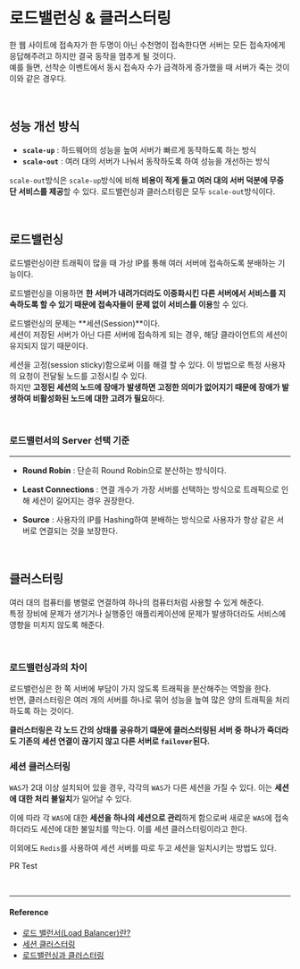 # 로드밸런싱 & 클러스터링

한 웹 사이트에 접속자가 한 두명이 아닌 수천명이 접속한다면 서버는 모든 접속자에게 응답해주려고 하지만 결국 동작을 멈추게 될 것이다. <br/>예를 들면, 선착순 이벤트에서 동시 접속자 수가 급격하게 증가했을 때 서버가 죽는 것이 이와 같은 경우다.

<br/>

## 성능 개선 방식

- **`scale-up`** : 하드웨어의 성능을 높여 서버가 빠르게 동작하도록 하는 방식
- **`scale-out`** : 여러 대의 서버가 나눠서 동작하도록 하여 성능을 개선하는 방식

`scale-out`방식은 `scale-up`방식에 비해 **비용이 적게 들고 여러 대의 서버 덕분에 무중단 서비스를 제공**할 수 있다.
로드밸런싱과 클러스터링은 모두 `scale-out`방식이다.

<br/>

## 로드밸런싱

로드밸런싱이란 트래픽이 많을 때 가상 IP를 통해 여러 서버에 접속하도록 분배하는 기능이다.

로드밸런싱을 이용하면 **한 서버가 내려가더라도 이중화시킨 다른 서버에서 서비스를 지속하도록 할 수 있기 때문에 접속자들이 문제 없이 서비스를 이용**할 수 있다.

로드밸런싱의 문제는 **세션(Session)**이다.<br/>세션이 저장된 서버가 아닌 다른 서버에 접속하게 되는 경우, 해당 클라이언트의 세션이 유지되지 않기 때문이다.

세션을 고정(session sticky)함으로써 이를 해결 할 수 있다. 이 방법으로 특정 사용자의 요청이 전달될 노드를 고정시킬 수 있다.<br/> 하지만 **고정된 세션의 노드에 장애가 발생하면 고정한 의미가 없어지기 때문에 장애가 발생하여 비활성화된 노드에 대한 고려가 필요**하다.

<br/>

### 로드밸런서의 Server 선택 기준

---

- **Round Robin** : 단순히 Round Robin으로 분산하는 방식이다.

- **Least Connections** : 연결 개수가 가장 서버를 선택하는 방식으로 트래픽으로 인해 세션이 길어지는 경우 권장한다.

- **Source** : 사용자의 IP를 Hashing하여 분배하는 방식으로 사용자가 항상 같은 서버로 연결되는 것을 보장한다.

<br/>

## 클러스터링

여러 대의 컴퓨터를 병렬로 연결하여 하나의 컴퓨터처럼 사용할 수 있게 해준다.<br/>
특정 장비에 문제가 생기거나 실행중인 애플리케이션에 문제가 발생하더라도 서비스에 영향을 미치지 않도록 해준다.

<br/>

### 로드밸런싱과의 차이

로드밸런싱은 한 쪽 서버에 부담이 가지 않도록 트래픽을 분산해주는 역할을 한다. <br/>반면,  클러스터링은 여러 개의 서버를 하나로 묶어 성능을 높여 많은 양의 트래픽을 처리하도록 하는 것이다.

**클러스터링은 각 노드 간의 상태를 공유하기 떄문에 클러스터링된 서버 중 하나가 죽더라도 기존의 세션 연결이 끊기지 않고 다른 서버로 `failover`된다.**


### 세션 클러스터링

`WAS`가 2대 이상 설치되어 있을 경우, 각각의 `WAS`가 다른 세션을 가질 수 있다. 이는 **세션에 대한 처리 불일치**가 일어날 수 있다.

이에 따라 각 `WAS`에 대한 **세션을 하나의 세션으로 관리**하게 함으로써 새로운 `WAS`에 접속하더라도 세션에 대한 불일치를 막는다. 이를 세션 클러스터링이라고 한다.

이외에도 `Redis`를 사용하여 세션 서버를 따로 두고 세션을 일치시키는 방법도 있다.

PR Test

<br/>

---

#### Reference

- [로드 밸런서(Load Balancer)란?](https://nesoy.github.io/articles/2018-06/Load-Balancer)
- [세션 클러스터링](https://brownbears.tistory.com/168)
- [로드밸런싱과 클러스터링](https://asfirstalways.tistory.com/m/320?category=656859)